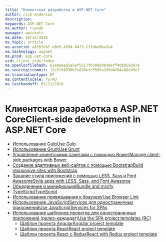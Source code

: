 ```yaml
---
title: "Клиентская разработка в ASP.NET Core"
author: rick-anderson
description: 
keywords: ASP.NET Core
ms.author: riande
manager: wpickett
ms.date: 10/14/2016
ms.topic: article
ms.assetid: a8fb7eb7-e0e5-4394-84f3-1f1dbe0ba2e4
ms.technology: aspnet
ms.prod: asp.net-core
uid: client-side/index
ms.openlocfilehash: 61a8eeed1a5ef5517f839ebd830eff40b959347a
ms.sourcegitcommit: 12e5194936b7e820efc5505a2d5d4f84e88eb5ef
ms.translationtype: HT
ms.contentlocale: ru-RU
ms.lasthandoff: 01/11/2018
---
```

# <a name="client-side-development-in-aspnet-core"></a><span data-ttu-id="0be06-103">Клиентская разработка в ASP.NET Core</span><span class="sxs-lookup"><span data-stu-id="0be06-103">Client-side development in ASP.NET Core</span></span>

- [<span data-ttu-id="0be06-104">Использование Gulp</span><span class="sxs-lookup"><span data-stu-id="0be06-104">Use Gulp</span></span>](xref:client-side/using-gulp)
- [<span data-ttu-id="0be06-105">Использование Grunt</span><span class="sxs-lookup"><span data-stu-id="0be06-105">Use Grunt</span></span>](xref:client-side/using-grunt)
- [<span data-ttu-id="0be06-106">Управление клиентскими пакетами с помощью Bower</span><span class="sxs-lookup"><span data-stu-id="0be06-106">Manage client-side packages with Bower</span></span>](xref:client-side/bower)
- [<span data-ttu-id="0be06-107">Создание адаптивных веб-сайтов с помощью Bootstrap</span><span class="sxs-lookup"><span data-stu-id="0be06-107">Build responsive sites with Bootstrap</span></span>](xref:client-side/bootstrap)
- [<span data-ttu-id="0be06-108">Задание стиля приложений с помощью LESS, Sass и Font Awesome</span><span class="sxs-lookup"><span data-stu-id="0be06-108">Style apps with LESS, Sass, and Font Awesome</span></span>](xref:client-side/less-sass-fa)
- [<span data-ttu-id="0be06-109">Объединение и минификация</span><span class="sxs-lookup"><span data-stu-id="0be06-109">Bundle and minify</span></span>](xref:client-side/bundling-and-minification)
- [<span data-ttu-id="0be06-110">TypeScript</span><span class="sxs-lookup"><span data-stu-id="0be06-110">TypeScript</span></span>](https://www.typescriptlang.org/docs/handbook/asp-net-core.html)
- [<span data-ttu-id="0be06-111">Использование привязывания к браузеру</span><span class="sxs-lookup"><span data-stu-id="0be06-111">Use Browser Link</span></span>](xref:client-side/using-browserlink)
- [<span data-ttu-id="0be06-112">Использование JavaScriptServices для одностраничных приложений</span><span class="sxs-lookup"><span data-stu-id="0be06-112">Use JavaScriptServices for SPAs</span></span>](xref:client-side/spa-services)
- [<span data-ttu-id="0be06-113">Использование шаблонов проектов для одностраничных приложений (релиз-кандидат)</span><span class="sxs-lookup"><span data-stu-id="0be06-113">Use the SPA project templates (RC)</span></span>](xref:spa/index)
    - [<span data-ttu-id="0be06-114">Шаблон проекта Angular</span><span class="sxs-lookup"><span data-stu-id="0be06-114">Angular project template</span></span>](xref:spa/angular)
    - [<span data-ttu-id="0be06-115">Шаблон проекта React</span><span class="sxs-lookup"><span data-stu-id="0be06-115">React project template</span></span>](xref:spa/react)
    - [<span data-ttu-id="0be06-116">Шаблон проекта React с Redux</span><span class="sxs-lookup"><span data-stu-id="0be06-116">React with Redux project template</span></span>](xref:spa/react-with-redux)
